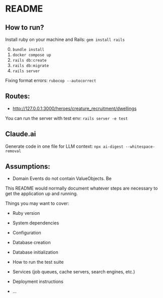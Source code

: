 # README

## How to run?

Install ruby on your machine and Rails:
`gem install rails`

0. `bundle install`
1. `docker compose up`
2. `rails db:create`
3. `rails db:migrate`
4. `rails server`

Fixing format errors:
`rubocop --autocorrect`

## Routes:
- http://127.0.0.1:3000/heroes/creature_recruitment/dwellings

You can run the server with test env: `rails server -e test`


## Claude.ai
Generate code in one file for LLM context:
`npx ai-digest --whitespace-removal `

## Assumptions:
- Domain Events do not contain ValueObjects. Be

This README would normally document whatever steps are necessary to get the
application up and running.

Things you may want to cover:

* Ruby version

* System dependencies

* Configuration

* Database creation

* Database initialization

* How to run the test suite

* Services (job queues, cache servers, search engines, etc.)

* Deployment instructions

* ...

